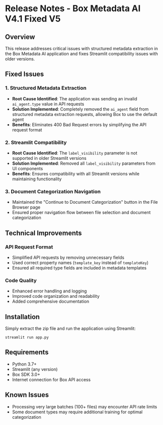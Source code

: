 # Release Notes - Box Metadata AI V4.1 Fixed V5

## Overview
This release addresses critical issues with structured metadata extraction in the Box Metadata AI application and fixes Streamlit compatibility issues with older versions.

## Fixed Issues

### 1. Structured Metadata Extraction
- **Root Cause Identified**: The application was sending an invalid `ai_agent.type` value in API requests
- **Solution Implemented**: Completely removed the `ai_agent` field from structured metadata extraction requests, allowing Box to use the default agent
- **Benefits**: Eliminates 400 Bad Request errors by simplifying the API request format

### 2. Streamlit Compatibility
- **Root Cause Identified**: The `label_visibility` parameter is not supported in older Streamlit versions
- **Solution Implemented**: Removed all `label_visibility` parameters from UI components
- **Benefits**: Ensures compatibility with all Streamlit versions while maintaining functionality

### 3. Document Categorization Navigation
- Maintained the "Continue to Document Categorization" button in the File Browser page
- Ensured proper navigation flow between file selection and document categorization

## Technical Improvements

### API Request Format
- Simplified API requests by removing unnecessary fields
- Used correct property names (`template_key` instead of `templateKey`)
- Ensured all required type fields are included in metadata templates

### Code Quality
- Enhanced error handling and logging
- Improved code organization and readability
- Added comprehensive documentation

## Installation
Simply extract the zip file and run the application using Streamlit:
```
streamlit run app.py
```

## Requirements
- Python 3.7+
- Streamlit (any version)
- Box SDK 3.0+
- Internet connection for Box API access

## Known Issues
- Processing very large batches (100+ files) may encounter API rate limits
- Some document types may require additional training for optimal categorization
